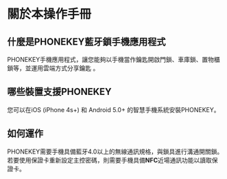 # 關於本操作手冊

## 什麼是PHONEKEY藍牙鎖手機應用程式

PHONEKEY手機應用程式，讓您能夠以手機當作鑰匙開啟門鎖、車庫鎖、置物櫃鎖等，並運用雲端方式分享鑰匙 。

## 哪些裝置支援PHONEKEY

您可以在iOS \(iPhone 4s+\) 和 Android 5.0+ 的智慧手機系統安裝PHONEKEY。

## 如何運作

PHONEKEY需要手機具備藍牙4.0以上的無線通訊規格，與鎖具進行溝通開關鎖。若要使用保證卡重新設定主控密碼，則需要手機具備**NFC**近場通訊功能以讀取保證卡。

